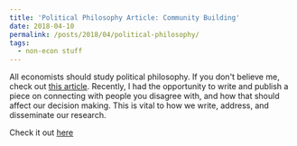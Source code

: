 ```yaml
---
title: 'Political Philosophy Article: Community Building'
date: 2018-04-10
permalink: /posts/2018/04/political-philosophy/
tags:
  - non-econ stuff
---
```


All economists should study political philosophy. If you don't believe me, check out [this article](https://pubs.aeaweb.org/doi/pdfplus/10.1257/jep.27.4.121). 
Recently, I had the opportunity to write and publish a piece on connecting with people you disagree with, and how that should affect our decision making. This is vital to how we write, address, and disseminate our research. 

Check it out [here](http://politikos.byu.edu/SigmaMag/2018.pdf#page=86)
